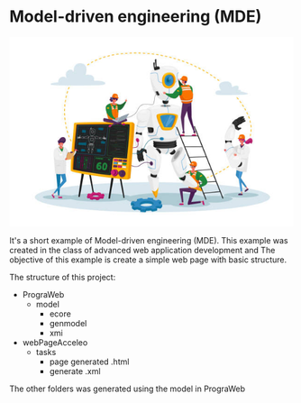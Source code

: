 # Model-driven engineering (MDE)
![Model-driven Development Environment](./assets/image.jpg)

It's a short example of Model-driven engineering (MDE). This example was created in the class of advanced web application development and The objective of this example is create a simple web page with basic structure.

The structure of this project:
+ PrograWeb
    + model
        + ecore
        + genmodel
        + xmi
+ webPageAcceleo
    + tasks
        + page generated .html
        + generate .xml
    

The other folders was generated using the model in PrograWeb
